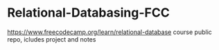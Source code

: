 # Relational-Databasing-FCC
https://www.freecodecamp.org/learn/relational-database course public repo, icludes project and notes
